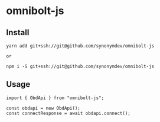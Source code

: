 # omnibolt-js


## Install

```
yarn add git+ssh://git@github.com/synonymdev/omnibolt-js

or

npm i -S git+ssh://git@github.com/synonymdev/omnibolt-js
```

## Usage

```
import { ObdApi } from "omnibolt-js";

const obdapi = new ObdApi();
const connectResponse = await obdapi.connect();
```


